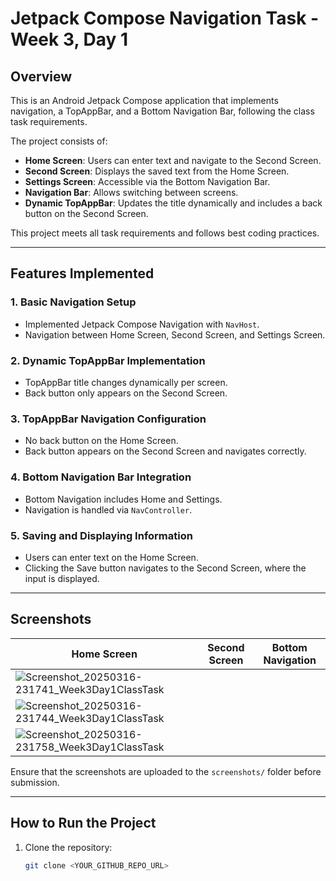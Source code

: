 # Jetpack Compose Navigation Task - Week 3, Day 1

## Overview
This is an Android Jetpack Compose application that implements navigation, a TopAppBar, and a Bottom Navigation Bar, following the class task requirements.

The project consists of:
- **Home Screen**: Users can enter text and navigate to the Second Screen.
- **Second Screen**: Displays the saved text from the Home Screen.
- **Settings Screen**: Accessible via the Bottom Navigation Bar.
- **Navigation Bar**: Allows switching between screens.
- **Dynamic TopAppBar**: Updates the title dynamically and includes a back button on the Second Screen.

This project meets all task requirements and follows best coding practices.

---

## Features Implemented
### 1. Basic Navigation Setup
- Implemented Jetpack Compose Navigation with `NavHost`.
- Navigation between Home Screen, Second Screen, and Settings Screen.
  
### 2. Dynamic TopAppBar Implementation
- TopAppBar title changes dynamically per screen.
- Back button only appears on the Second Screen.

### 3. TopAppBar Navigation Configuration
- No back button on the Home Screen.
- Back button appears on the Second Screen and navigates correctly.

### 4. Bottom Navigation Bar Integration
- Bottom Navigation includes Home and Settings.
- Navigation is handled via `NavController`.

### 5. Saving and Displaying Information
- Users can enter text on the Home Screen.
- Clicking the Save button navigates to the Second Screen, where the input is displayed.

---

## Screenshots
| Home Screen | Second Screen | Bottom Navigation |
|-------------|--------------|-------------------|
| ![Screenshot_20250316-231741_Week3Day1ClassTask](https://github.com/user-attachments/assets/10121832-734f-46c5-b082-964c5aef4993)
 |![Screenshot_20250316-231744_Week3Day1ClassTask](https://github.com/user-attachments/assets/44e53da6-f786-4abf-918f-21c94b619e3f)
 | ![Screenshot_20250316-231758_Week3Day1ClassTask](https://github.com/user-attachments/assets/aa7c4a38-229a-41fc-b5bf-41f081d7806f) |

Ensure that the screenshots are uploaded to the `screenshots/` folder before submission.

---

## How to Run the Project
1. Clone the repository:
   ```sh
   git clone <YOUR_GITHUB_REPO_URL>
